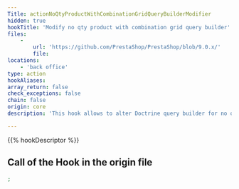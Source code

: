 ```yaml
---
Title: actionNoQtyProductWithCombinationGridQueryBuilderModifier
hidden: true
hookTitle: 'Modify no qty product with combination grid query builder'
files:
    -
        url: 'https://github.com/PrestaShop/PrestaShop/blob/9.0.x/'
        file: 
locations:
    - 'back office'
type: action
hookAliases: 
array_return: false
check_exceptions: false
chain: false
origin: core
description: 'This hook allows to alter Doctrine query builder for no qty product with combination grid'

---
```


{{% hookDescriptor %}}

## Call of the Hook in the origin file

```php
;
```
